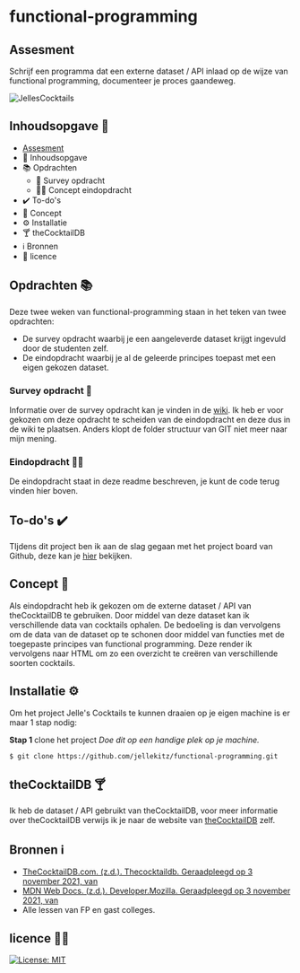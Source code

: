 # functional-programming

## Assesment
Schrijf een programma dat een externe dataset / API inlaad op de wijze van functional programming, documenteer je proces gaandeweg.

<img src="https://user-images.githubusercontent.com/15923433/140186258-eddcc9ef-881f-4cea-bf30-b5f42e32ec22.png" alt="JellesCocktails" />

## Inhoudsopgave 📑

* [Assesment](Assesment)
* 📑 Inhoudsopgave
* 📚 Opdrachten
  * 📝 Survey opdracht
  * 👨‍🎓 Concept eindopdracht
* ✔️ To-do's
* 📕 Concept
* ⚙️ Installatie
* 🍸 theCocktailDB
* ℹ️ Bronnen
* 👮‍ licence

## Opdrachten 📚
Deze twee weken van functional-programming staan in het teken van twee opdrachten: 
* De survey opdracht waarbij je een aangeleverde dataset krijgt ingevuld door de studenten zelf.
* De eindopdracht waarbij je al de geleerde principes toepast met een eigen gekozen dataset.

### Survey opdracht 📝
Informatie over de survey opdracht kan je vinden in de [wiki](https://github.com/jellekitz/functional-programming/wiki). Ik heb er voor gekozen om deze opdracht te scheiden van de eindopdracht en deze dus in de wiki te plaatsen. Anders klopt de folder structuur van GIT niet meer naar mijn mening.

### Eindopdracht 👨‍🎓
De eindopdracht staat in deze readme beschreven, je kunt de code terug vinden hier boven.

## To-do's ✔️
TIjdens dit project ben ik aan de slag gegaan met het project board van Github, deze kan je [hier](https://github.com/jellekitz/functional-programming/projects/1) bekijken.

## Concept 📕
Als eindopdracht heb ik gekozen om de externe dataset / API van theCocktailDB te gebruiken. Door middel van deze dataset kan ik verschillende data van cocktails ophalen. De bedoeling is dan vervolgens om de data van de dataset op te schonen door middel van functies met de toegepaste principes van functional programming. Deze render ik vervolgens naar HTML om zo een overzicht te creëren van verschillende soorten cocktails.

## Installatie ⚙️
Om het project Jelle's Cocktails te kunnen draaien op je eigen machine is er maar 1 stap nodig:

**Stap 1** clone het project
_Doe dit op een handige plek op je machine._

```
$ git clone https://github.com/jellekitz/functional-programming.git
```

## theCocktailDB 🍸
Ik heb de dataset / API gebruikt van theCocktailDB, voor meer informatie over theCocktailDB verwijs ik je naar de website van [theCocktailDB](https://www.thecocktaildb.com/) zelf.

## Bronnen ℹ️
* [TheCocktailDB.com. (z.d.). Thecocktaildb. Geraadpleegd op 3 november 2021, van](https://www.thecocktaildb.com/)
* [MDN Web Docs. (z.d.). Developer.Mozilla. Geraadpleegd op 3 november 2021, van](https://developer.mozilla.org/en-US/)
* Alle lessen van FP en gast colleges.

## licence 👮‍♂️

[![License: MIT](https://img.shields.io/badge/License-MIT-yellow.svg)](https://opensource.org/licenses/MIT)

